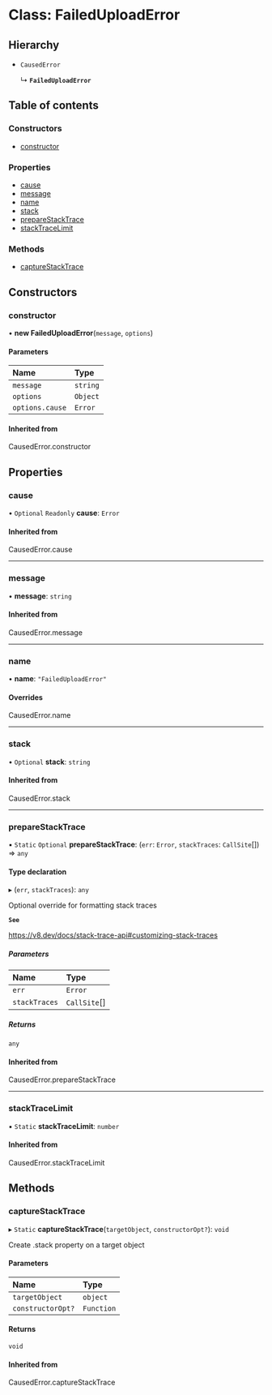 # Class: FailedUploadError

## Hierarchy

- `CausedError`

  ↳ **`FailedUploadError`**

## Table of contents

### Constructors

- [constructor](FailedUploadError.md#constructor)

### Properties

- [cause](FailedUploadError.md#cause)
- [message](FailedUploadError.md#message)
- [name](FailedUploadError.md#name)
- [stack](FailedUploadError.md#stack)
- [prepareStackTrace](FailedUploadError.md#preparestacktrace)
- [stackTraceLimit](FailedUploadError.md#stacktracelimit)

### Methods

- [captureStackTrace](FailedUploadError.md#capturestacktrace)

## Constructors

### constructor

• **new FailedUploadError**(`message`, `options`)

#### Parameters

| Name | Type |
| :------ | :------ |
| `message` | `string` |
| `options` | `Object` |
| `options.cause` | `Error` |

#### Inherited from

CausedError.constructor

## Properties

### cause

• `Optional` `Readonly` **cause**: `Error`

#### Inherited from

CausedError.cause

___

### message

• **message**: `string`

#### Inherited from

CausedError.message

___

### name

• **name**: ``"FailedUploadError"``

#### Overrides

CausedError.name

___

### stack

• `Optional` **stack**: `string`

#### Inherited from

CausedError.stack

___

### prepareStackTrace

▪ `Static` `Optional` **prepareStackTrace**: (`err`: `Error`, `stackTraces`: `CallSite`[]) => `any`

#### Type declaration

▸ (`err`, `stackTraces`): `any`

Optional override for formatting stack traces

**`See`**

https://v8.dev/docs/stack-trace-api#customizing-stack-traces

##### Parameters

| Name | Type |
| :------ | :------ |
| `err` | `Error` |
| `stackTraces` | `CallSite`[] |

##### Returns

`any`

#### Inherited from

CausedError.prepareStackTrace

___

### stackTraceLimit

▪ `Static` **stackTraceLimit**: `number`

#### Inherited from

CausedError.stackTraceLimit

## Methods

### captureStackTrace

▸ `Static` **captureStackTrace**(`targetObject`, `constructorOpt?`): `void`

Create .stack property on a target object

#### Parameters

| Name | Type |
| :------ | :------ |
| `targetObject` | `object` |
| `constructorOpt?` | `Function` |

#### Returns

`void`

#### Inherited from

CausedError.captureStackTrace
